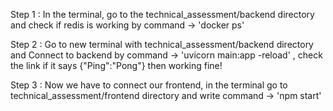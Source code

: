 Step 1 : In the terminal, go to the technical_assessment/backend directory and check if redis is working by command -> 'docker ps'
 
Step 2 : Go to new terminal with technical_assessment/backend directory and Connect to backend by command -> 'uvicorn main:app -reload' , check the link if it says {"Ping":"Pong"} then working fine!

Step 3 : Now we have to connect our frontend, in the terminal go to technical_assessment/frontend directory and write command -> 'npm start'

